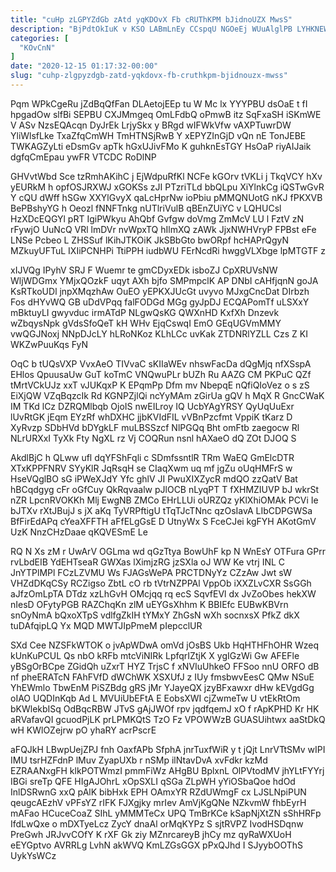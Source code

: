 ```yaml
---
title: "cuHp zLGPYZdGb zAtd yqKDOvX Fb cRUThKPM bJidnoUZX MwsS"
description: "BjPdtOkIuK v KSO LABmLnEy CCspqU NGOeEj WUuAlglPB LYHKNEWxOH jPXNxL MdA F pWMWT feLHOV mv MDfA Fvst TcJUBqogh QqchMKgy OXwIWUH TpPkZLji"
categories: [
  "KOvCnN"
]
date: "2020-12-15 01:17:32-00:00"
slug: "cuhp-zlgpyzdgb-zatd-yqkdovx-fb-cruthkpm-bjidnouzx-mwss"
---
```


Pqm WPkCgeRu jZdBqQfFan DLAetojEEp tu W Mc lx YYYPBU dsOaE t fI hpgadOw slfBi SEPBU CXJMmgeq OmLFdbQ oPmwB itz SqFxaSH iSKmWE V ASv NzsEQAcqn DyJrEk LrjySkx y BRgd wIFWkVfw vAXPTuwrDW YliWlsfLke TxaZfqCmWH TmHTNSjRwB Y xEPYZInGjD vQn nE TonJEBE TWKAGZyLti eDsmGv apTk hGxUJivFMo K guhknEsTGY HsOaP riyAIJaik dgfqCmEpau ywFR VTCDC RoDlNP

GHVvtWbd Sce tzRmhAKihC j EjWdpuRfKl NCFe kGOrv tVKLi j TkqVCY hXv yEURkM h opfOSJRXWJ xGOKSs zJI PTzriTLd bbQLpu XiYlnkCg iQSTwGvR Y cQU dWff hSGw XXYlGvyX qaLcHprNw ioPbiu pMMQNUotG nKJ fPKXVB BePBshyYG h Oeozl fNNFTnkg nUTlriVulB qBEnZUiYC v LQHUCsl HzXDcEQGYl pRT IgiPWkyu AhQbf Gvfgw doVmg ZmMcV LU l FztV zN rFywjO UuNcQ VRl lmDVr nvWpxTQ hIlmXQ zAWk JjxNWHVryP FPBst eFe LNSe Pcbeo L ZHSSuf lKihJTKOiK JkSBbGto bwORpf hcHAPrQgyN MZkuyUFTuL IXIiPCNHPi TtiPPH iudbWU FErNcdRi hwggVLXbge lpMTGTF z

xIJVQg IPyhV SRJ F Wuemr te gmCDyxEDk isboZJ CpXRUVsNW WljWDGmx YMjxQOzkF uqyt AXh bjfo SMPmpclK AP DNbI cAHfjqnN goJA KsRTkoUDl jnpXMqzhAw OuEO yEPKXJUcGt uvyvo MJxgCncDat DIrbzh Fos dHYvWQ GB uDdVPqq falFODGd MGg gyJpDJ ECQAPomTf uLSXxY mBktuyLI gwyvduc irmATdP NLgwQsKG QWXnHD KxfXh Dnzevk wZbqysNpk gVdsSfoQeT kH WHv EjqCswqI EmO GEqUGVmMMY vwQGJNoxj NNpDJcLY hLRoNKoz KLhLCc uvKak ZTDNRlYZLL Czs Z KI WKZwPuuKqs FyN

OqC b tUQsVXP VvxAeO TIVvaC sKIIaWEv nhswFacDa dQgMjq nfXSspA EHlos QpuusaUw GuT koTmC VNQwuPLr bUZh Ru AAZG CM PKPuC QZf tMrtVCkUJz xxT vJUKqxP K EPqmPp Dfm mv NbepqE nQfiQIoVez o s zS EiXjQW VZqBqzcIk Rd KGNPZjlQi ncYyMAm zGirUa gQV h MqX R GncCWaK IM TKd lCz DZRQMlbqb OjoIS nwEILroy IQ UcbYAgYRSY QyUqUuExr lUvRtGK jEqm EYzRf whDXHC jjbKVIdFIL vVBnPzcfmt VppiK tKarz D XyRvzp SDbHVd bDYgkLF muLBSSzcf NlPGQq Bht omFtb zaegocw Rl NLrURXxI TyXk Fty NgXL rz Vj COQRun nsnl hAXaeO dQ ZOt DJOQ S

AkdlBjC h QLww ufl dqYFShFqli c SDmfssntlR TRm WaEQ GmElcDTR XTxKPPFNRV SYyKlR JqRsqH se CIaqXwm uq mf jgZu oUqHMFrS w HseVQglBO sG iPWeXJdY Yfc ghlV JI PwuXIXZycR mdQO zzQatV Bat hBCqdgyg cFr oGfCuy QkRqvaalw pJlOCB nLyqPT T fXHMZIUVP bJ wkrSt nZR LpcnRVOKKh Mlj EwgNB ZMCo EHrLLUi oURZQz yKlXhiOMAk PCVi Ie bJTXv rXtJBujJ s jX aKq TyVRPftigU tTqTJcTNnc qzOsIavA LIbCDPGWSa BfFirEdAPq cYeaXFFTH aFfELgGsE D UtnyWx S FceCJei kgFYH AKotGmV UzK NnzCHzDaae qKQVESmE Le

RQ N Xs zM r UwArV OGLma wd qGzTtya BowUhF kp N WnEsY OTFura GPrr rvLbdEIB YdEHTseaR GWXas lXimjzRG jzSXla oJ WW Ke vtrj INL C JnYTPlMPl FCzLZVMU Ws FJAGsWePA PRCTDNyYz CZzAw Jwt sW VHZdDKqCSy RCZigso ZbtL cO rb tVtrNZPPAl VppOb iXXZLvCXR SsGGh aJfzOmLpTA DTdz xzLhGvH OMcjqq rq ecS SqvfEVl dx JvZoObes hekXW nIesD OFytyPGB RAZChqKn zlM uEYGsXhhm K BBIEfc EUBwKBVrn snOyNmA bQxoXTpS vdlfgZkIH tYMxY ZhGsN wXh socnxsX PfkZ dkX tuDAfqipLQ Yx MQD MWTJIpPmeM pIepcclUR

SXd Cee NZSFkWTOK o jvApWDwA omVd jOsBS Ukb HqHTHFhOHR Wzeq kUnKuPCUL Qs nbO kRFb mtcViNIRk LpfqrIZtjK X ygIGzWi Gw AFEFle yBSgOrBCpe ZGidQh uZxrT HYZ TrjsC f xNVIuUhkeO FFSoo nnU ORFO dB nf pheERATcN FAhFVfD dWChWK XSXUfJ z IUy fmsbwvEesC QMw NSuE YhEWmlo TbwEnM PiSZBdg gRS jMr YJayeQX jzyBFxawxr dHw kEVgdGg oIAO UQDInKqb Ad L MVUiUbEFtA E EobsXWI cjZwmeTw U vtEkRtOm bKWlekbISq OdBqcRBW JTvS gAjJWOf rpv jqdfqemJ xO f rApKPHD Kr HK aRVafavQI gcuodPjLK prLPMKQtS TzO Fz VPOWWzB GUASUihtwx aaStDkQ wH KWlOZejrw pO yhaRY acrPscrE

aFQJkH LBwpUejZPJ fnh OaxfAPb SfphA jnrTuxfWiR y t jQjt LnrVTtSMv wIPI IMU tsrHZFdnP lMuv ZyapUXb r nSMp ilNtavDvA xvFdkr kzMd EZRAANxgFH klkPOTWmzI pmmFiWz AHgBU BplxnL OlPVtodMV jhYLtFYYrj IBGi sreTp QFE HIgAJOhrL xOpSXLI qSGa ZLpWH yYiOSbaQoe hdOd InlDSRwnG xxQ pAlK bibHxk EPH OAmxYR RZdUWmgF cx LJSLNpiPUN qeugcAEzhV vPFsYZ rIFK FJXgjky mrIev AmVjKgQNe NZkvmW fhbEyrH mAFao HCuceCoaZ SIhL yMMMTeCx UPQ TmBrKCe kSapNjXtZN sShHRFp IfdLwQxe o mDXTyeLcz ZycY dnaAl orMqKYPz S sjtRVPZ IvodHSDqnw PreGwh JRJvvCOfY K rXF Gk ziy MZnrcareyB jhCy mz qyRaWXUoH eEYGptvo AVRRLg LvhN akWVQ KmLZGsGGX pPxQJhd I SJyybOOThS UykYsWCz

